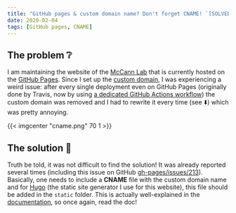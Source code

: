 ```yaml
--- 
title: "GitHub pages & custom domain name? Don't forget CNAME! `[SOLVED]`"
date: 2020-02-04 
tags: [GitHub pages, CNAME]
--- 
```



## The problem ❔

I am maintaining the website of the [McCann Lab](https://mccannlab.ca/) that is
currently hosted on the [GitHub Pages](https://pages.github.com/). Since I set
up the [custom
domain](https://help.github.com/en/github/working-with-github-pages/configuring-a-custom-domain-for-your-github-pages-site),
I was experiencing a weird issue: after every single deployment even on GitHub
Pages (originally done by Travis, now by using [a dedicated GitHub Actions
workflow](https://github.com/McCannLab/McCannLab.github.io/actions)) the
custom domain was removed and I had to rewrite it every time (see :arrow_down:)
which was pretty annoying.

{{< imgcenter "cname.png" 70 1 >}}


## The solution :medal_sports:

Truth be told, it was not difficult to find the solution! It was already
reported several times (including this issue on GitHub
[gh-pages/issues/213](https://github.com/tschaub/gh-pages/issues/213)).
Basically, one needs to include a **CNAME** file with the custom domain name
and for [Hugo](https://gohugo.io/) (the static site generator I use for this
website), this file should be added in the `static` folder. This is actually
well-explained in the
[documentation](https://gohugo.io/hosting-and-deployment/hosting-on-github/#use-a-custom-domain
), so once again, read the doc!

